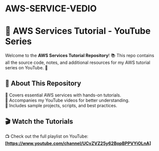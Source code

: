 # AWS-SERVICE-VEDIO

# 🚀 AWS Services Tutorial - YouTube Series

Welcome to the **AWS Services Tutorial Repository**! 📚 This repo contains all the source code, notes, and additional resources for my AWS tutorial series on YouTube. 🎥  

## 📢 About This Repository  

🔹 Covers essential AWS services with hands-on tutorials.  
🔹 Accompanies my YouTube videos for better understanding.  
🔹 Includes sample projects, scripts, and best practices.  

## 🎬 Watch the Tutorials  

📺 Check out the full playlist on YouTube: **[https://www.youtube.com/channel/UCvZVZ25y62BopBPPVYiOLnA]**  

